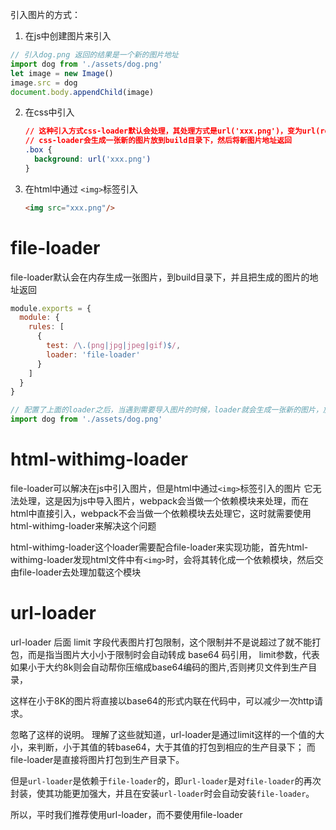 引入图片的方式：
1. 在js中创建图片来引入
  ```js
  // 引入dog.png 返回的结果是一个新的图片地址
  import dog from './assets/dog.png'
  let image = new Image()
  image.src = dog
  document.body.appendChild(image)
  ```
2. 在css中引入
    ```css
    // 这种引入方式css-loader默认会处理，其处理方式是url('xxx.png')，变为url(require('xxx.png'))
    // css-loader会生成一张新的图片放到build目录下，然后将新图片地址返回
    .box {
      background: url('xxx.png')
    }
    ```
3. 在html中通过 `<img>`标签引入
    ```html
    <img src="xxx.png"/>
    ```


# file-loader
file-loader默认会在内存生成一张图片，到build目录下，并且把生成的图片的地址返回
```js
module.exports = {
  module: {
    rules: [
      {
        test: /\.(png|jpg|jpeg|gif)$/,
        loader: 'file-loader'
      }
    ]
  }
}
```
```js
// 配置了上面的loader之后，当遇到需要导入图片的时候，loader就会生成一张新的图片，放到build目录下，然后将新图片的地址返回。这里的dog代表的就是新图片的地址
import dog from './assets/dog.png'
```
# html-withimg-loader
file-loader可以解决在js中引入图片，但是html中通过`<img>`标签引入的图片  它无法处理，这是因为js中导入图片，webpack会当做一个依赖模块来处理，而在html中直接引入，webpack不会当做一个依赖模块去处理它，这时就需要使用html-withimg-loader来解决这个问题


html-withimg-loader这个loader需要配合file-loader来实现功能，首先html-withimg-loader发现html文件中有`<img>`时，会将其转化成一个依赖模块，然后交由file-loader去处理加载这个模块

# url-loader
url-loader 后面 limit 字段代表图片打包限制，这个限制并不是说超过了就不能打包，而是指当图片大小小于限制时会自动转成 base64 码引用，
limit参数，代表如果小于大约8k则会自动帮你压缩成base64编码的图片,否则拷贝文件到生产目录，

这样在小于8K的图片将直接以base64的形式内联在代码中，可以减少一次http请求。

忽略了这样的说明。
理解了这些就知道，url-loader是通过limit这样的一个值的大小，来判断，小于其值的转base64，大于其值的打包到相应的生产目录下；
而file-loader是直接将图片打包到生产目录下。

但是`url-loader`是依赖于`file-loader`的，即`url-loader`是对`file-loader`的再次封装，使其功能更加强大，并且在安装`url-loader`时会自动安装`file-loader`。

所以，平时我们推荐使用url-loader，而不要使用file-loader